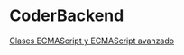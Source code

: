 # CoderBackend

[Clases ECMAScript y ECMAScript avanzado](https://github.com/Ariel-Santillan/CoderBackend/blob/main/Clases%20ECMAScript%20y%20ECMAScript%20avanzado/ProductManager.js)
